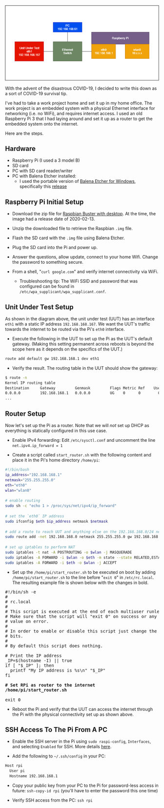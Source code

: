 
![](/images/miscellaneous/rpi_router.png)

With the advent of the disastrous COVID-19, I decided to write this down as a sort of COVID-19 survival tip.

I've had to take a work project home and set it up in my home office. The work project is an embedded system with a physical Ethernet interface for networking (i.e. no WiFi), and requires internet access. I used an old Raspberry Pi 3 that I had laying around and set it up as a router to get the embedded system onto the internet.

Here are the steps.

<!-- TEASER_END -->

## Hardware
- Raspberry Pi (I used a 3 model B)
- SD card
- PC with SD card reader/writer
- PC with Balena Etcher installed:
  - I used the portable version of [Balena Etcher for Windows](https://www.balena.io/etcher/), specifically this [release](https://github.com/balena-io/etcher/releases/download/v1.5.79/balenaEtcher-Portable-1.5.79.exe)

## Raspberry Pi Initial Setup
- Download the zip file for [Raspbian Buster with desktop](https://downloads.raspberrypi.org/raspbian_full_latest). At the time, the image had a release date of 2020-02-13.

- Unzip the downloaded file to retrieve the Raspbian `.img` file.

- Flash the SD card with the `.img` file using Balena Etcher.

- Plug the SD card into the Pi and power up.

- Answer the questions, allow update, connect to your home Wifi. Change the password to something secure.

- From a shell, "`curl google.com`" and verify internet connectivity via WiFi.
  - Troubleshooting tip: The WiFi SSID and password that was configured can be found in `/etc/wpa_supplicant/wpa_supplicant.conf`.

## Unit Under Test Setup
As shown in the diagram above, the unit under test (UUT) has an interface `eth1` with a static IP address `192.168.168.167`. We want the UUT's traffic towards the internet to be routed via the Pi's `eth0` interface.

- Execute the following in the UUT to set up the Pi as the UUT's default gateway. (Making this setting permanent across reboots is beyond the scope here as it depends on the specifics of the UUT.)
```bash
route add default gw 192.168.168.1 dev eth1
```

- Verify the result. The routing table in the UUT should show the gateway:

```bash
$ route -n
Kernel IP routing table
Destination     Gateway         Genmask         Flags Metric Ref    Use Iface
0.0.0.0         192.168.168.1   0.0.0.0         UG    0      0        0 eth1
...
```

## Router Setup
Now let's set up the Pi as a router. Note that we will *not* set up DHCP as everything is statically configured in this use case.

- Enable IPv4 forwarding: Edit `/etc/sysctl.conf` and uncomment the line `net.ipv4.ip_forward = 1`

- Create a script called `start_router.sh` with the following content and place it in the Pi's home directory `/home/pi`:

```bash
#!/bin/bash
ip_address="192.168.168.1"
netmask="255.255.255.0"
eth="eth0"
wlan="wlan0"

# enable routing
sudo sh -c "echo 1 > /proc/sys/net/ipv4/ip_forward"

# set the `eth0` IP address
sudo ifconfig $eth $ip_address netmask $netmask

# add a route to reach UUT and anything else on the 192.168.168.0/24 network
sudo route add -net 192.168.168.0 netmask 255.255.255.0 gw 192.168.168.1 dev eth0

# set up iptables to perform NAT
sudo iptables -t nat -A POSTROUTING -o $wlan -j MASQUERADE
sudo iptables -A FORWARD -i $wlan -o $eth -m state --state RELATED,ESTABLISHED -j ACCEPT
sudo iptables -A FORWARD -i $eth -o $wlan -j ACCEPT
```

- Set up the `/home/pi/start_router.sh` to be executed on boot by adding `/home/pi/start_router.sh` to the line before "`exit 0`" in `/etc/rc.local`. The resulting example file is shown below with the changes in bold.

<pre>
#!/bin/sh -e
#
# rc.local
#
# This script is executed at the end of each multiuser runlevel.
# Make sure that the script will "exit 0" on success or any other
# value on error.
#
# In order to enable or disable this script just change the execution
# bits.
#
# By default this script does nothing.

# Print the IP address
_IP=$(hostname -I) || true
if [ "$_IP" ]; then
  printf "My IP address is %s\n" "$_IP"
fi
<b>
# Set RPi as router to the internet
/home/pi/start_router.sh
</b>
exit 0
</pre>

- Reboot the Pi and verify that the UUT can access the internet through the Pi with the physical connectivity set up as shown above.


## SSH Access To The Pi From A PC
- Enable the SSH server in the Pi using `sudo raspi-config`, `Interfaces`, and selecting `Enabled` for SSH. More details [here](https://www.raspberrypi.org/documentation/remote-access/ssh/).

- Add the following to `~/.ssh/config` in your PC:

```bash
Host rpi
  User pi
  Hostname 192.168.168.1
```

- Copy your public key from your PC to the Pi for password-less access in future: `ssh-copy-id rpi` (you'll have to enter the password this one time)

- Verify SSH access from the PC: `ssh rpi`

